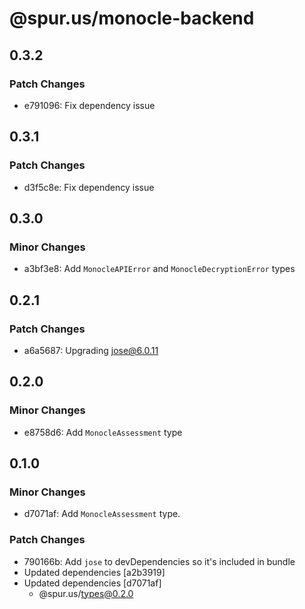 # @spur.us/monocle-backend

## 0.3.2

### Patch Changes

- e791096: Fix dependency issue

## 0.3.1

### Patch Changes

- d3f5c8e: Fix dependency issue

## 0.3.0

### Minor Changes

- a3bf3e8: Add `MonocleAPIError` and `MonocleDecryptionError` types

## 0.2.1

### Patch Changes

- a6a5687: Upgrading jose@6.0.11

## 0.2.0

### Minor Changes

- e8758d6: Add `MonocleAssessment` type

## 0.1.0

### Minor Changes

- d7071af: Add `MonocleAssessment` type.

### Patch Changes

- 790166b: Add `jose` to devDependencies so it's included in bundle
- Updated dependencies [a2b3919]
- Updated dependencies [d7071af]
  - @spur.us/types@0.2.0

